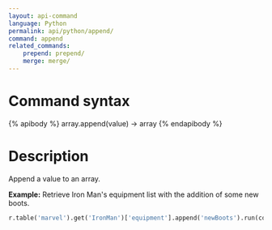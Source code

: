 ```yaml
---
layout: api-command
language: Python
permalink: api/python/append/
command: append
related_commands:
    prepend: prepend/
    merge: merge/
---
```


# Command syntax #

{% apibody %}
array.append(value) &rarr; array
{% endapibody %}

# Description #

Append a value to an array.

__Example:__ Retrieve Iron Man's equipment list with the addition of some new boots.

```py
r.table('marvel').get('IronMan')['equipment'].append('newBoots').run(conn)
```


